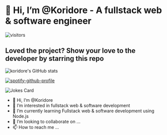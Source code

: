 # 👋 Hi, I’m @Koridore - A fullstack web & software engineer

![visitors](https://visitor-badge.glitch.me/badge?page_id=page.id&left_color=green&right_color=red)

## Loved the project? Show your love to the developer by starring this repo

![koridore's GitHub stats](https://github-readme-stats.vercel.app/api?username=koridore_icons=true&theme=radical)

[![spotify-github-profile](https://spotify-github-profile.vercel.app/api/view?uid=pyksmw1vafyzbtvqa8jrin2ay&cover_image=true&theme=default&show_offline=false&background_color=121212)](https://github.com/kittinan/spotify-github-profile)

![Jokes Card](https://readme-jokes.vercel.app/api)

- 👋 Hi, I’m @Koridore
- 👀 I’m interested in fullstack web & software development
- 🌱 I’m currently learning Fullstack web & software development using Node.js
- 💞️ I’m looking to collaborate on ...
- 📫 How to reach me ...

<!---
Koridore/Koridore is a ✨ special ✨ repository because its `README.md` (this file) appears on your GitHub profile.
You can click the Preview link to take a look at your changes.
--->

